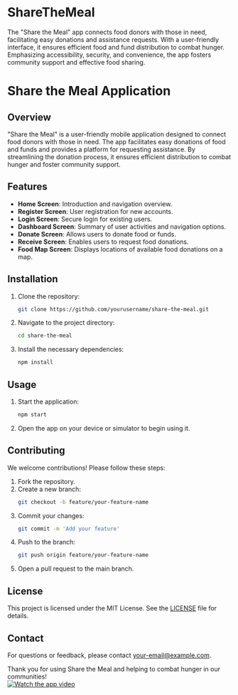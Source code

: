 # ShareTheMeal
 The "Share the Meal" app connects food donors with those in need, facilitating easy donations and assistance requests. With a user-friendly interface, it ensures efficient food and fund distribution to combat hunger. Emphasizing accessibility, security, and convenience, the app fosters community support and effective food sharing.

# Share the Meal Application

## Overview
"Share the Meal" is a user-friendly mobile application designed to connect food donors with those in need. The app facilitates easy donations of food and funds and provides a platform for requesting assistance. By streamlining the donation process, it ensures efficient distribution to combat hunger and foster community support.

## Features
- **Home Screen**: Introduction and navigation overview.
- **Register Screen**: User registration for new accounts.
- **Login Screen**: Secure login for existing users.
- **Dashboard Screen**: Summary of user activities and navigation options.
- **Donate Screen**: Allows users to donate food or funds.
- **Receive Screen**: Enables users to request food donations.
- **Food Map Screen**: Displays locations of available food donations on a map.

## Installation
1. Clone the repository:
   ```bash
   git clone https://github.com/yourusername/share-the-meal.git
   ```
2. Navigate to the project directory:
   ```bash
   cd share-the-meal
   ```
3. Install the necessary dependencies:
   ```bash
   npm install
   ```

## Usage
1. Start the application:
   ```bash
   npm start
   ```
2. Open the app on your device or simulator to begin using it.

## Contributing
We welcome contributions! Please follow these steps:
1. Fork the repository.
2. Create a new branch:
   ```bash
   git checkout -b feature/your-feature-name
   ```
3. Commit your changes:
   ```bash
   git commit -m 'Add your feature'
   ```
4. Push to the branch:
   ```bash
   git push origin feature/your-feature-name
   ```
5. Open a pull request to the main branch.

## License
This project is licensed under the MIT License. See the [LICENSE](LICENSE) file for details.

## Contact
For questions or feedback, please contact [your-email@example.com](mailto:princetrojan@proton.me).

Thank you for using Share the Meal and helping to combat hunger in our communities!<br/>
[![Watch the app video](https://raw.githubusercontent.com/username/repository/branch/path/to/thumbnail.jpg)](https://raw.githubusercontent.com/username/repository/branch/path/to/video.mp4)
